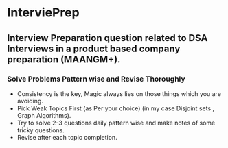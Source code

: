 # InterviePrep

## Interview Preparation question related to DSA Interviews in a product based company preparation (MAANGM+).

### Solve Problems Pattern wise and Revise Thoroughly

- Consistency is the key, Magic always lies on those things which you are avoiding.
- Pick Weak Topics First (as Per your choice) (in my case Disjoint sets , Graph Algorithms).
- Try to solve 2-3 questions daily pattern wise and make notes of some tricky questions.
- Revise after each topic completion.
